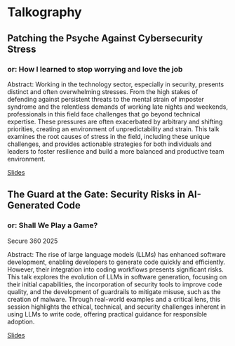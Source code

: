 # Talkography

## Patching the Psyche Against Cybersecurity Stress
### or: How I learned to stop worrying and love the job

Abstract: Working in the technology sector, especially in security, presents distinct and often overwhelming stresses. From the high stakes of defending against persistent threats to the mental strain of imposter syndrome and the relentless demands of working late nights and weekends, professionals in this field face challenges that go beyond technical expertise. These pressures are often exacerbated by arbitrary and shifting priorities, creating an environment of unpredictability and strain. This talk examines the root causes of stress in the field, including these unique challenges, and provides actionable strategies for both individuals and leaders to foster resilience and build a more balanced and productive team environment.

[Slides](2025-S360-Patching-the-Psyche.pdf)


## The Guard at the Gate: Security Risks in AI-Generated Code
### or: Shall We Play a Game?

Secure 360 2025

Abstract: The rise of large language models (LLMs) has enhanced software development, enabling developers to generate code quickly and efficiently. However, their integration into coding workflows presents significant risks. This talk explores the evolution of LLMs in software generation, focusing on their initial capabilities, the incorporation of security tools to improve code quality, and the development of guardrails to mitigate misuse, such as the creation of malware. Through real-world examples and a critical lens, this session highlights the ethical, technical, and security challenges inherent in using LLMs to write code, offering practical guidance for responsible adoption.

[Slides](2025-S360-Guard-at-the-Gate.pdf)

